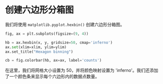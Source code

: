 # 创建六边形分箱图

我们将使用 `matplotlib.pyplot.hexbin()` 创建六边形分箱图。

```python
fig, ax = plt.subplots(figsize=(9, 4))

hb = ax.hexbin(x, y, gridsize=50, cmap='inferno')
ax.set(xlim=xlim, ylim=ylim)
ax.set_title("Hexagon binning")

cb = fig.colorbar(hb, ax=ax, label='counts')
```

在这里，我们将网格大小设置为 50，并将颜色映射设置为 'inferno'。我们还添加了一个颜色条来显示每个六边形内的数据点数量。
